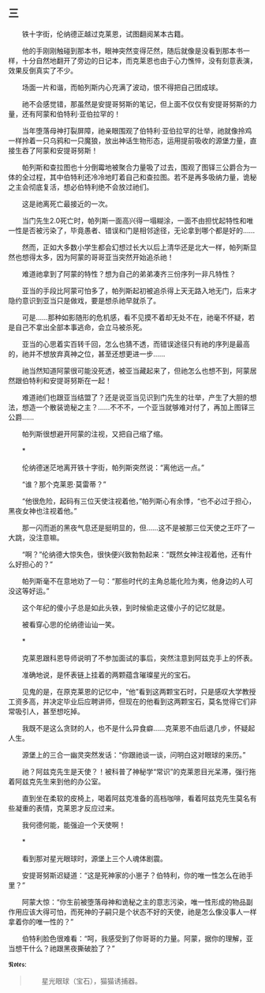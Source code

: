 ## 三

　　铁十字街，伦纳德正越过克莱恩，试图翻阅某本古籍。

　　他的手刚刚触碰到那本书，眼神突然变得茫然，随后就像是没看到那本书一样，十分自然地翻开了旁边的日记本，而克莱恩也由于心力憔悴，没有刻意表演，效果反倒真实了不少。

　　场面一片和谐，而帕列斯内心充满了波动，恨不得把自己团成球。

　　祂不会感觉错，那虽然是安提哥努斯的笔记，但上面不仅仅有安提哥努斯的力量，还有阿蒙和伯特利·亚伯拉罕的！

　　当年堕落母神打裂屏障，祂亲眼围观了伯特利·亚伯拉罕的壮举，祂就像拎鸡一样拎着一只乌鸦和一只魔狼，放出神话生物形态，运用提前吸收的源堡力量，直接生吞了阿蒙和安提哥努斯！

　　帕列斯和查拉图也十分倒霉地被聚合力量吸了过去，围观了图铎三公爵合为一体的全过程，其中伯特利还冷冷地盯着自己和查拉图。若不是再多吸纳力量，诡秘之主会彻底复活，想必伯特利绝不会放过祂们。

　　这是祂离死亡最接近的一次。

　　当门先生2.0死亡时，帕列斯一面高兴得一塌糊涂，一面不由担忧起特性和唯一性是否被污染了，毕竟愚者、错误和门是相邻途径，无论拿到哪个都是好的……

　　然而，正如大多数小学生都会幻想过长大以后上清华还是北大一样，帕列斯显然也想得太多，因为阿蒙的哥哥亚当突然开始追杀祂！

　　难道祂拿到了阿蒙的特性？想为自己的弟弟凑齐三份序列一非凡特性？

　　亚当的手段比阿蒙可怕多了，帕列斯起初被追杀得上天无路入地无门，后来才隐约意识到亚当只是做戏，要是想杀祂早就杀了。

　　可是……那种如影随形的危机感，看不见摸不着却无处不在，祂毫不怀疑，若是自己不拿出全部本事逃命，会立马被杀死。

　　亚当的心思着实百转千回，怎么也猜不透，而错误途径只有祂的序列是最高的，祂并不想放弃真神之位，甚至还想更进一步……

　　祂当然知道阿蒙很可能没死透，被亚当藏起来了，但祂怎么也想不到，阿蒙居然跟伯特利和安提哥努斯在一起！

　　难道祂们也跟亚当结盟了？还是说亚当见识到门先生的壮举，产生了大胆的想法，想造一个散装诡秘之主？……不不不，一个亚当就够难对付了，再加上图铎三公爵……

　　帕列斯很想避开阿蒙的注视，又把自己缩了缩。

　　*

　　伦纳德迷茫地离开铁十字街，帕列斯突然说：“离他远一点。”

　　“谁？那个克莱恩·莫雷蒂？”

　　“他很危险，起码有三位天使注视着他，”帕列斯心有余悸，“也不必过于担心，黑夜女神也注视着他。”

　　那一闪而逝的黑夜气息还是挺明显的，但……这不是被那三位天使之王吓了一大跳，没注意嘛。

　　“啊？”伦纳德大惊失色，很快便兴致勃勃起来：“既然女神注视着他，还有什么好担心的？”

　　帕列斯毫不在意地劝了一句：“那些时代的主角总能化险为夷，他身边的人可没这等好运。”

　　这个年纪的傻小子总是如此头铁，到时候偷走这傻小子的记忆就是。

　　被看穿心思的伦纳德讪讪一笑。

　　*

　　克莱恩跟科恩导师说明了不参加面试的事后，突然注意到阿兹克手上的怀表。

　　准确地说，是怀表链上挂着的两颗蕴含璀璨星光的宝石。

　　见鬼的是，在原克莱恩的记忆中，“他”看到这两颗宝石时，只是感叹大学教授工资多高，并决定毕业后应聘讲师，但现在的他看到这两颗宝石，莫名觉得它们非常吸引人，甚至想吃掉。

　　我既不是这么贪财的人，也不是什么异食癖……克莱恩不由后退几步，怀疑起人生。

　　源堡上的三合一幽灵突然发话：“你跟祂谈一谈，问明白这对眼球的来历。”

　　祂？阿兹克先生是天使？！被科普了神秘学“常识”的克莱恩目光呆滞，强行拖着阿兹克先生来到他的办公室。

　　直到坐在柔软的皮椅上，喝着阿兹克准备的高档咖啡，看着阿兹克先生莫名有些凝重的表情，克莱恩才反应过来。

　　我何德何能，能强迫一个天使啊！

　　*

　　看到那对星光眼球时，源堡上三个人魂体剧震。

　　安提哥努斯迟疑道：“这是死神家的小崽子？伯特利，你的唯一性怎么在祂手里？”

　　阿蒙大惊：“你生前被堕落母神和诡秘之主的意志污染，唯一性形成的物品副作用应该大得可怕，而死神的子嗣只是个状态不好的天使，祂是怎么像没事人一样拿着你的唯一性的？”

　　伯特利脸色很难看：“呵，我感受到了你哥哥的力量。阿蒙，据你的理解，亚当想干什么？祂跟黑夜撕破脸了？”

𝕹𝖔𝖙𝖊𝖘:
> 　　星光眼球（宝石），猫猫诱捕器。